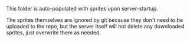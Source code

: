 This folder is auto-populated with sprites upon server-startup.

The sprites themselves are ignored by git because they don't need to be uploaded to the repo, but the server itself will not delete any downloaded sprites, just overwrite them as needed.
